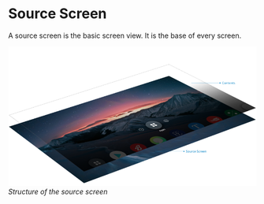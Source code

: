 # Source Screen

A source screen is the basic screen view. It is the base of every screen.

![Structure of source screen](media/pt_01_source_screen-850x478.png)<br>
*Structure of the source screen*
